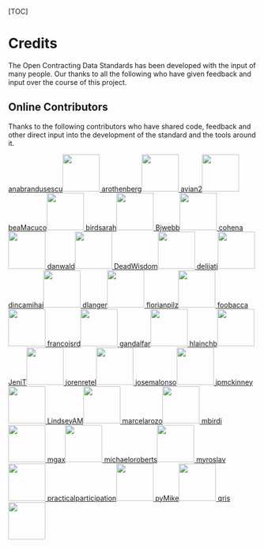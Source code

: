 [TOC]

# Credits

The Open Contracting Data Standards has been developed with the input of many people. Our thanks to all the following who have given feedback and input over the course of this project.


## Online Contributors
Thanks to the following contributors who have shared code, feedback and other direct input into the development of the standard and the tools around it.

<style><!-- 
    .credit { width: 300px; }
--></style>
<span class="credit"><a href="https://api.github.com/users/anabrandusescu">anabrandusescu<img border="0" width="75" src="https://avatars.githubusercontent.com/u/3058770?v=3"/></span>
<span class="credit"><a href="https://api.github.com/users/arothenberg">arothenberg<img border="0" width="75" src="https://avatars.githubusercontent.com/u/1676642?v=3"/></span>
<span class="credit"><a href="https://api.github.com/users/avian2">avian2<img border="0" width="75" src="https://avatars.githubusercontent.com/u/1135442?v=3"/></span>
<span class="credit"><a href="https://api.github.com/users/beaMacuco">beaMacuco<img border="0" width="75" src="https://avatars.githubusercontent.com/u/5229319?v=3"/></span>
<span class="credit"><a href="https://api.github.com/users/birdsarah">birdsarah<img border="0" width="75" src="https://avatars.githubusercontent.com/u/1796208?v=3"/></span>
<span class="credit"><a href="https://api.github.com/users/Bjwebb">Bjwebb<img border="0" width="75" src="https://avatars.githubusercontent.com/u/634?v=3"/></span>
<span class="credit"><a href="https://api.github.com/users/cohena">cohena<img border="0" width="75" src="https://avatars.githubusercontent.com/u/184302?v=3"/></span>
<span class="credit"><a href="https://api.github.com/users/danwald">danwald<img border="0" width="75" src="https://avatars.githubusercontent.com/u/688310?v=3"/></span>
<span class="credit"><a href="https://api.github.com/users/DeadWisdom">DeadWisdom<img border="0" width="75" src="https://avatars.githubusercontent.com/u/46097?v=3"/></span>
<span class="credit"><a href="https://api.github.com/users/delijati">delijati<img border="0" width="75" src="https://avatars.githubusercontent.com/u/769969?v=3"/></span>
<span class="credit"><a href="https://api.github.com/users/dincamihai">dincamihai<img border="0" width="75" src="https://avatars.githubusercontent.com/u/1615643?v=3"/></span>
<span class="credit"><a href="https://api.github.com/users/dlanger">dlanger<img border="0" width="75" src="https://avatars.githubusercontent.com/u/529037?v=3"/></span>
<span class="credit"><a href="https://api.github.com/users/florianpilz">florianpilz<img border="0" width="75" src="https://avatars.githubusercontent.com/u/518288?v=3"/></span>
<span class="credit"><a href="https://api.github.com/users/foobacca">foobacca<img border="0" width="75" src="https://avatars.githubusercontent.com/u/169445?v=3"/></span>
<span class="credit"><a href="https://api.github.com/users/francoisrd">francoisrd<img border="0" width="75" src="https://avatars.githubusercontent.com/u/7292573?v=3"/></span>
<span class="credit"><a href="https://api.github.com/users/gandalfar">gandalfar<img border="0" width="75" src="https://avatars.githubusercontent.com/u/13806?v=3"/></span>
<span class="credit"><a href="https://api.github.com/users/hlainchb">hlainchb<img border="0" width="75" src="https://avatars.githubusercontent.com/u/156735?v=3"/></span>
<span class="credit"><a href="https://api.github.com/users/JeniT">JeniT<img border="0" width="75" src="https://avatars.githubusercontent.com/u/395050?v=3"/></span>
<span class="credit"><a href="https://api.github.com/users/jorenretel">jorenretel<img border="0" width="75" src="https://avatars.githubusercontent.com/u/3398263?v=3"/></span>
<span class="credit"><a href="https://api.github.com/users/josemalonso">josemalonso<img border="0" width="75" src="https://avatars.githubusercontent.com/u/1242906?v=3"/></span>
<span class="credit"><a href="https://api.github.com/users/jpmckinney">jpmckinney<img border="0" width="75" src="https://avatars.githubusercontent.com/u/26463?v=3"/></span>
<span class="credit"><a href="https://api.github.com/users/LindseyAM">LindseyAM<img border="0" width="75" src="https://avatars.githubusercontent.com/u/9124357?v=3"/></span>
<span class="credit"><a href="https://api.github.com/users/marcelarozo">marcelarozo<img border="0" width="75" src="https://avatars.githubusercontent.com/u/9322231?v=3"/></span>
<span class="credit"><a href="https://api.github.com/users/mbirdi">mbirdi<img border="0" width="75" src="https://avatars.githubusercontent.com/u/7291409?v=3"/></span>
<span class="credit"><a href="https://api.github.com/users/mgax">mgax<img border="0" width="75" src="https://avatars.githubusercontent.com/u/27617?v=3"/></span>
<span class="credit"><a href="https://api.github.com/users/michaeloroberts">michaeloroberts<img border="0" width="75" src="https://avatars.githubusercontent.com/u/5321484?v=3"/></span>
<span class="credit"><a href="https://api.github.com/users/myroslav">myroslav<img border="0" width="75" src="https://avatars.githubusercontent.com/u/883905?v=3"/></span>
<span class="credit"><a href="https://api.github.com/users/practicalparticipation">practicalparticipation<img border="0" width="75" src="https://avatars.githubusercontent.com/u/477172?v=3"/></span>
<span class="credit"><a href="https://api.github.com/users/pyMike">pyMike<img border="0" width="75" src="https://avatars.githubusercontent.com/u/7292830?v=3"/></span>
<span class="credit"><a href="https://api.github.com/users/qris">qris<img border="0" width="75" src="https://avatars.githubusercontent.com/u/754175?v=3"/></span>